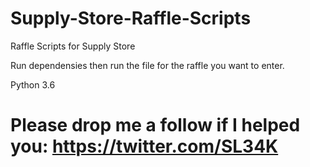 # Supply-Store-Raffle-Scripts
Raffle Scripts for Supply Store

Run dependensies then run the file for the raffle you want to enter.

Python 3.6

# Please drop me a follow if I helped you: https://twitter.com/SL34K
